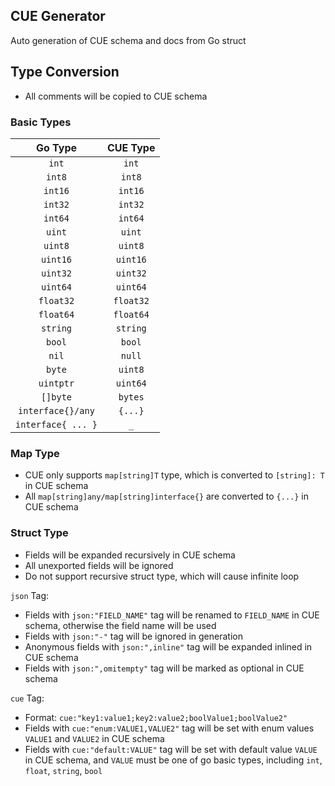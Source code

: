 ## CUE Generator

Auto generation of CUE schema and docs from Go struct

## Type Conversion

- All comments will be copied to CUE schema

### Basic Types

|      Go Type       | CUE Type  |
|:------------------:|:---------:|
|       `int`        |   `int`   |
|       `int8`       |  `int8`   |
|      `int16`       |  `int16`  |
|      `int32`       |  `int32`  |
|      `int64`       |  `int64`  |
|       `uint`       |  `uint`   |
|      `uint8`       |  `uint8`  |
|      `uint16`      | `uint16`  |
|      `uint32`      | `uint32`  |
|      `uint64`      | `uint64`  |
|     `float32`      | `float32` |
|     `float64`      | `float64` |
|      `string`      | `string`  |
|       `bool`       |  `bool`   |
|       `nil`        |  `null`   |
|       `byte`       |  `uint8`  |
|     `uintptr`      | `uint64`  |
|      `[]byte`      |  `bytes`  |
| `interface{}/any`  |  `{...}`  |
| `interface{ ... }` |    `_`    |

### Map Type

- CUE only supports `map[string]T` type, which is converted to `[string]: T` in CUE schema
- All `map[string]any/map[string]interface{}` are converted to `{...}` in CUE schema

### Struct Type

- Fields will be expanded recursively in CUE schema
- All unexported fields will be ignored
- Do not support recursive struct type, which will cause infinite loop

`json` Tag:

- Fields with `json:"FIELD_NAME"` tag will be renamed to `FIELD_NAME` in CUE schema, otherwise the field name will be
  used
- Fields with `json:"-"` tag will be ignored in generation
- Anonymous fields with `json:",inline"` tag will be expanded inlined in CUE schema
- Fields with `json:",omitempty"` tag will be marked as optional in CUE schema

`cue` Tag:

- Format: `cue:"key1:value1;key2:value2;boolValue1;boolValue2"`
- Fields with `cue:"enum:VALUE1,VALUE2"` tag will be set with enum values `VALUE1` and `VALUE2` in CUE schema
- Fields with `cue:"default:VALUE"` tag will be set with default value `VALUE` in CUE schema, and `VALUE` must be one of
  go basic types, including `int`, `float`, `string`, `bool`
